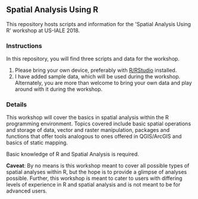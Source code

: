 ## Spatial Analysis Using R  

This repository hosts scripts and information for the 'Spatial Analysis Using R' workshop at US-IALE 2018.  

### Instructions

In this repository, you will find three scripts and data for the workshop.  

1. Please bring your own device, preferably with [R/RStudio](https://www.rstudio.com/products/rstudio/download/) installed.  
2. I have added sample data, which will be used during the workshop. Alternately, you are more than welcome to bring your own data and play around with it during the workshop.  

### Details

This workshop will cover the basics in spatial analysis within the R programming environment. Topics covered include basic spatial operations and storage of data, vector and raster manipulation, packages and functions that offer tools analogous to ones offered in QGIS/ArcGIS and basics of static mapping.  

Basic knowledge of R and Spatial Analysis is required.

**Caveat**: By no means is this workshop meant to cover all possible types of spatial analyses within R, but the hope is to provide a glimpse of analyses possible. Further, this workshop is meant to cater to users with differing levels of experience in R and spatial analysis and is not meant to be for advanced users.  

